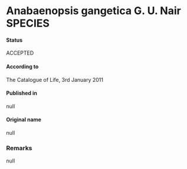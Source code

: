 Anabaenopsis gangetica G. U. Nair SPECIES
=======

#### Status
ACCEPTED

#### According to
The Catalogue of Life, 3rd January 2011

#### Published in
null

#### Original name
null

### Remarks
null